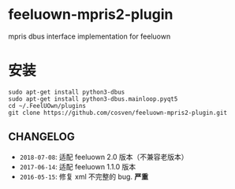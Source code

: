 # feeluown-mpris2-plugin
mpris dbus interface implementation for feeluown

# 安装

```
sudo apt-get install python3-dbus
sudo apt-get install python3-dbus.mainloop.pyqt5
cd ~/.FeelUOwn/plugins
git clone https://github.com/cosven/feeluown-mpris2-plugin.git
```

## CHANGELOG

- `2018-07-08`: 适配 feeluown 2.0 版本（不兼容老版本）
- `2017-06-14`: 适配 feeluown 1.1.0 版本
- `2016-05-15`: 修复 xml 不完整的 bug. **严重**
